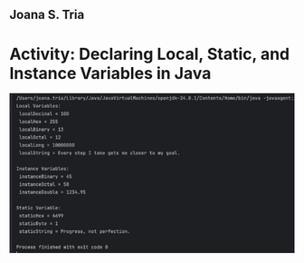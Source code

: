 ## Joana S. Tria
# Activity: Declaring Local, Static, and Instance Variables in Java

![img.png](img.png)